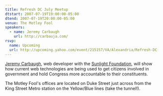 ```yaml
---
title: Refresh DC July Meetup
dtstart: 2007-07-19T19:00:00-05:00
dtend: 2007-07-19T20:00:00-05:00
venue: The Motley Fool
speakers:
  - name: Jeremy Carbaugh
    url: http://carbauja.com/
rsvp:
  name: Upcoming
  url: http://upcoming.yahoo.com/event/215157/VA/Alexandria/Refresh-DC-July-meetup/The-Motley-Fool/
---
```


[Jeremy Carbaugh](http://carbauja.com/), web developer with the [Sunlight Foundation](http://sunlightfoundation.com/), will show how current web technologies are being used to get citizens involved in government and hold Congress more accountable to their constituents.

The Motley Fool's offices are located on Duke Street just across from the King Street Metro station on the Yellow/Blue lines (take the tunnel!).